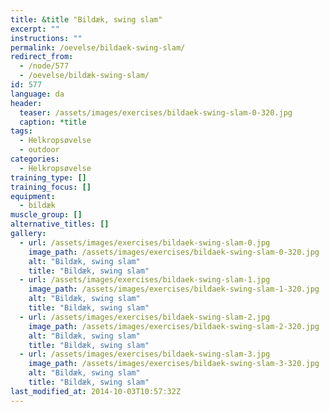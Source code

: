 ```yaml
---
title: &title "Bildæk, swing slam"
excerpt: ""
instructions: ""
permalink: /oevelse/bildaek-swing-slam/
redirect_from:
  - /node/577
  - /oevelse/bildæk-swing-slam/
id: 577
language: da
header:
  teaser: /assets/images/exercises/bildaek-swing-slam-0-320.jpg
  caption: *title
tags:
  - Helkropsøvelse
  - outdoor
categories:
  - Helkropsøvelse
training_type: []
training_focus: []
equipment:
  - bildæk
muscle_group: []
alternative_titles: []
gallery:
  - url: /assets/images/exercises/bildaek-swing-slam-0.jpg
    image_path: /assets/images/exercises/bildaek-swing-slam-0-320.jpg
    alt: "Bildæk, swing slam"
    title: "Bildæk, swing slam"
  - url: /assets/images/exercises/bildaek-swing-slam-1.jpg
    image_path: /assets/images/exercises/bildaek-swing-slam-1-320.jpg
    alt: "Bildæk, swing slam"
    title: "Bildæk, swing slam"
  - url: /assets/images/exercises/bildaek-swing-slam-2.jpg
    image_path: /assets/images/exercises/bildaek-swing-slam-2-320.jpg
    alt: "Bildæk, swing slam"
    title: "Bildæk, swing slam"
  - url: /assets/images/exercises/bildaek-swing-slam-3.jpg
    image_path: /assets/images/exercises/bildaek-swing-slam-3-320.jpg
    alt: "Bildæk, swing slam"
    title: "Bildæk, swing slam"
last_modified_at: 2014-10-03T10:57:32Z
---
```

